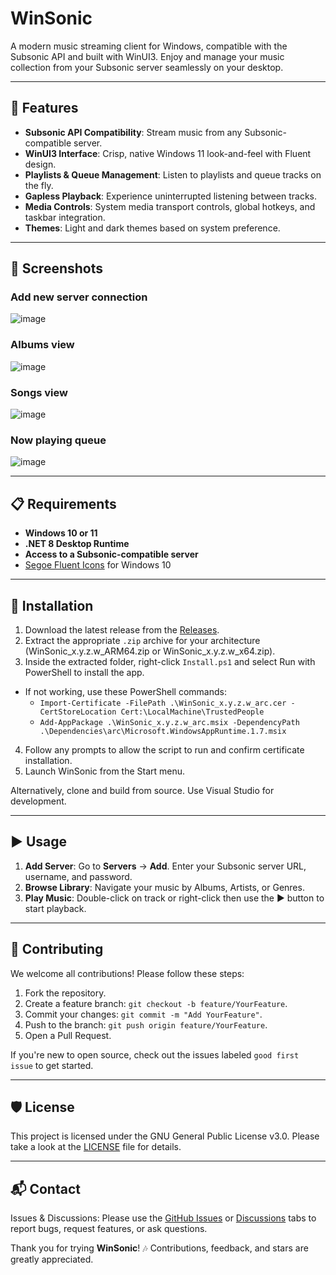 # WinSonic

A modern music streaming client for Windows, compatible with the Subsonic API and built with WinUI3. Enjoy and manage your music collection from your Subsonic server seamlessly on your desktop.

---

## 🚀 Features

* **Subsonic API Compatibility**: Stream music from any Subsonic-compatible server.
* **WinUI3 Interface**: Crisp, native Windows 11 look-and-feel with Fluent design.
* **Playlists & Queue Management**: Listen to playlists and queue tracks on the fly.
* **Gapless Playback**: Experience uninterrupted listening between tracks.
* **Media Controls**: System media transport controls, global hotkeys, and taskbar integration.
* **Themes**: Light and dark themes based on system preference.

---

## 🎨 Screenshots

### Add new server connection
![image](https://github.com/user-attachments/assets/8a81a0ab-79c6-4b47-b982-b108f61db683)

### Albums view
![image](https://github.com/user-attachments/assets/03f9d11b-c2a5-4fb6-92b3-83becdd380a3)

### Songs view
![image](https://github.com/user-attachments/assets/5f80ebe0-8084-4c12-942d-aaf839f04e8c)

### Now playing queue
![image](https://github.com/user-attachments/assets/c38a2c68-765d-4c56-83c5-3c4e47a0c007)

---

## 📋 Requirements

* **Windows 10 or 11**
* **.NET 8 Desktop Runtime**
* **Access to a Subsonic-compatible server**
* [Segoe Fluent Icons](https://learn.microsoft.com/en-us/windows/apps/design/downloads/#fonts) for Windows 10

---

## 💾 Installation

1. Download the latest release from the [Releases](https://github.com/Kikikan/WinSonic/releases).
2. Extract the appropriate `.zip` archive for your architecture (WinSonic_x.y.z.w_ARM64.zip or WinSonic_x.y.z.w_x64.zip).
3. Inside the extracted folder, right-click `Install.ps1` and select Run with PowerShell to install the app.
  - If not working, use these PowerShell commands:
    - `Import-Certificate -FilePath .\WinSonic_x.y.z.w_arc.cer -CertStoreLocation Cert:\LocalMachine\TrustedPeople`
    - `Add-AppPackage .\WinSonic_x.y.z.w_arc.msix -DependencyPath .\Dependencies\arc\Microsoft.WindowsAppRuntime.1.7.msix`
4. Follow any prompts to allow the script to run and confirm certificate installation.
5. Launch WinSonic from the Start menu.

Alternatively, clone and build from source. Use Visual Studio for development.

---

## ▶️ Usage

1. **Add Server**: Go to **Servers** → **Add**. Enter your Subsonic server URL, username, and password.
2. **Browse Library**: Navigate your music by Albums, Artists, or Genres.
3. **Play Music**: Double-click on track or right-click then use the ▶️ button to start playback.

---

## 🤝 Contributing

We welcome all contributions! Please follow these steps:

1. Fork the repository.
2. Create a feature branch: `git checkout -b feature/YourFeature`.
3. Commit your changes: `git commit -m "Add YourFeature"`.
4. Push to the branch: `git push origin feature/YourFeature`.
5. Open a Pull Request.

If you're new to open source, check out the issues labeled `good first issue` to get started.

---

## 🛡️ License

This project is licensed under the GNU General Public License v3.0. Please take a look at the [LICENSE](LICENSE.txt) file for details.

---

## 📬 Contact

Issues & Discussions: Please use the [GitHub Issues](https://github.com/Kikikan/WinSonic/issues) or [Discussions](https://github.com/Kikikan/WinSonic/discussions) tabs to report bugs, request features, or ask questions.

Thank you for trying **WinSonic**! 🎶 Contributions, feedback, and stars are greatly appreciated.

